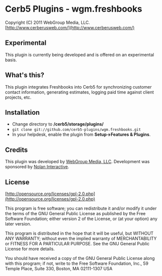 Cerb5 Plugins - wgm.freshbooks
===========================================
Copyright (C) 2011 WebGroup Media, LLC.  
[http://www.cerberusweb.com/](http://www.cerberusweb.com/)  

Experimental
------------
This plugin is currently being developed and is offered on an experimental basis.

What's this?
------------
This plugin integrates Freshbooks into Cerb5 for synchronizing customer contact information, generating estimates, logging paid time against client projects, etc.

Installation
------------
* Change directory to **/cerb5/storage/plugins/**
* `git clone git://github.com/cerb5-plugins/wgm.freshbooks.git`
* In your helpdesk, enable the plugin from **Setup->Features & Plugins**.

Credits
-------
This plugin was developed by [WebGroup Media, LLC](http://www.cerberusweb.com/).
Development was sponsored by [Nolan Interactive](http://www.nolaninteractive.com/).  

License
-------

[http://opensource.org/licenses/gpl-2.0.php](http://opensource.org/licenses/gpl-2.0.php)  

This program is free software; you can redistribute it and/or modify it under the terms of the GNU General Public License as published by the Free Software Foundation; either version 2 of the License, or (at your option) any later version.

This program is distributed in the hope that it will be useful, but WITHOUT ANY WARRANTY; without even the implied warranty of MERCHANTABILITY or FITNESS FOR A PARTICULAR PURPOSE. See the GNU General Public License for more details.

You should have received a copy of the GNU General Public License along with this program; if not, write to the Free Software Foundation, Inc., 59 Temple Place, Suite 330, Boston, MA 02111-1307 USA
